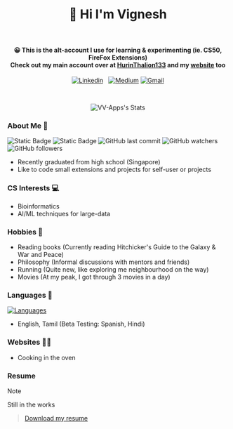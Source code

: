 <h1 align='center'>
  👋 Hi I'm Vignesh
</h1>

<br>

<h4 align="center">
  😀 This is the alt-account I use for learning & experimenting (ie. CS50, FireFox Extensions) 
  <br>Check out my main account over at <a href="https://github.com/HurinThalion133">HurinThalion133</a> and my <a href="https://example.com">website</a> too  </br>
</h4>

<p align='center'>
  <a href="https://www.linkedin.com/in/vignesh-nush/"><img alt="Linkedin" src="https://img.shields.io/badge/LinkedIn-0077B5?style=for-the-badge&logo=linkedin&logoColor=white" /></a>
  &nbsp;
  <a href="https://medium.com/@tarannatar13"><img alt="Medium" src="https://img.shields.io/badge/Medium-12100E?style=for-the-badge&logo=medium&logoColor=white" /></a>
 <a href="mailto:tarannatar13@gmail.com"><img alt="Gmail" src="https://img.shields.io/badge/Gmail-D14836?style=for-the-badge&logo=gmail&logoColor=white" /></a>

</p>
<br />

<p align='center'>
<img src="https://github-readme-stats.vercel.app/api?username=VV-Apps&theme=vue-dark&show_icons=true&hide_border=true&count_private=true" alt="VV-Apps's Stats">
</p>

### About Me 🌟
![Static Badge](https://img.shields.io/badge/NUSH_Alumni-blue)
![Static Badge](https://img.shields.io/badge/LKCSoM_Student-blue)
![GitHub last commit](https://img.shields.io/github/last-commit/VV-Apps/Readme)
![GitHub watchers](https://img.shields.io/github/watchers/VV-Apps/Readme)
![GitHub followers](https://img.shields.io/github/followers/VV-Apps)

 - Recently graduated from high school (Singapore)
 - Like to code small extensions and projects for self-user or projects

### CS Interests 💻
  - Bioinformatics
  - AI/ML techniques for large-data

### Hobbies 🙌
  - Reading books (Currently reading Hitchicker's Guide to the Galaxy & War and Peace)
  - Philosophy (Informal discussions with mentors and friends)
  - Running (Quite new, like exploring me neighbourhood on the way)
  - Movies (At my peak, I got through 3 movies in a day)

### Languages 📣
[![Languages](https://skillicons.dev/icons?i=py,github,git,mysql,java,html,css,bootstrap)](https://skillicons.dev)
  - English, Tamil (Beta Testing: Spanish, Hindi)

### Websites 👨‍💻
  - Cooking in the oven

### Resume
> [!NOTE]
> Still in the works

> <a href="" download>Download my resume</a>


